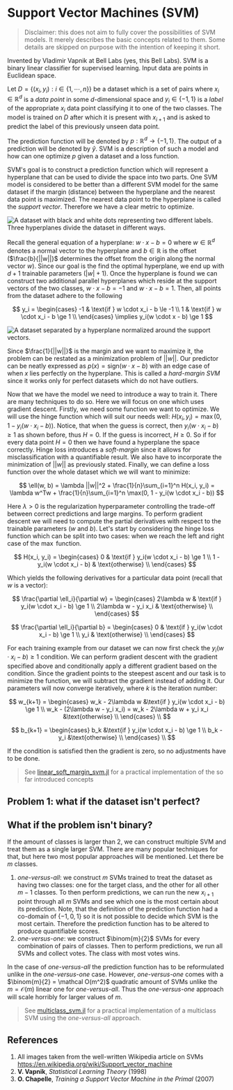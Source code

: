 # Support Vector Machines (SVM)

> Disclaimer: this does not aim to fully cover the possibilities of SVM models. It merely describes the basic concepts related to them. Some details are skipped on purpose with the intention of keeping it short.

Invented by Vladimir Vapnik at Bell Labs (yes, this Bell Labs). SVM is a binary linear classifier for supervised learning. Input data are points in Euclidean space.

Let $D = \{(x_i, y_i) : i \in \{1, \cdots, n\}\}$ be a dataset which is a set of pairs where $x_i \in \mathbb R^d$ is a _data point_ in some $d$-dimensional space and $y_i \in \{-1, 1\}$ is a _label_ of the appropriate $x_i$ data point classifying it to one of the two classes. The model is trained on $D$ after which it is present with $x_{i+1}$ and is asked to predict the label of this previously unseen data point.

The prediction function will be denoted by $p: \mathbb R^d \to \{-1, 1\}$. The output of a prediction will be denoted by $\hat y$. SVM is a description of such a model and how can one optimize $p$ given a dataset and a loss function.

SVM's goal is to construct a prediction function which will represent a hyperplane that can be used to divide the space into two parts. One SVM model is considered to be better than a different SVM model for the same dataset if the margin (distance) between the hyperplane and the nearest data point is maximized. The nearest data point to the hyperplane is called the _support vector_. Therefore we have a clear metric to optimize.

![A dataset with black and white dots representing two different labels. Three hyperplanes divide the dataset in different ways.](https://upload.wikimedia.org/wikipedia/commons/thumb/b/b5/Svm_separating_hyperplanes_%28SVG%29.svg/1920px-Svm_separating_hyperplanes_%28SVG%29.svg.png)

Recall the general equation of a hyperplane: $w \cdot x - b = 0$ where $w \in \mathbb R^d$ denotes a normal vector to the hyperplane and $b \in \mathbb R$ is the offset ($\frac{b}{||w||}$ determines the offset from the origin along the normal vector $w$). Since our goal is the find the optimal hyperplane, we end up with $d+1$ trainable parameters ($|w| + 1$). Once the hyperplane is found we can construct two additional parallel hyperplanes which reside at the support vectors of the two classes, $w \cdot x - b = -1$ and $w \cdot x - b = 1$. Then, all points from the dataset adhere to the following

$$
y_i = \begin{cases}
	-1 & \text{if } w \cdot x_i - b \le -1 \\
	1 & \text{if } w \cdot x_i - b \ge 1 \\
\end{cases} \implies y_i(w \cdot x - b) \ge 1
$$

![A dataset separated by a hyperplane normalized around the support vectors.](https://upload.wikimedia.org/wikipedia/commons/thumb/7/72/SVM_margin.png/1920px-SVM_margin.png)

Since $\frac{1}{||w||}$ is the margin and we want to maximize it, the problem can be restated as a minimization problem of $||w||$. Our predictor can be neatly expressed as $p(x) = \text{sign}(w \cdot x - b)$ with an edge case of when $x$ lies perfectly on the hyperplane. This is called a _hard-margin SVM_ since it works only for perfect datasets which do not have outliers.

Now that we have the model we need to introduce a way to train it. There are many techniques to do so. Here we will focus on one which uses gradient descent. Firstly, we need some function we want to optimize. We will use the hinge function which will suit our needs well: $H(x_i, y_i) = \max(0, 1 - y_i(w \cdot x_i - b))$. Notice, that when the guess is correct, then $y_i(w \cdot x_i - b) \ge 1$ as shown before, thus $H = 0$. If the guess is incorrect, $H \ge 0$. So if for every data point $H = 0$ then we have found a hyperplane the space correctly. Hinge loss introduces a _soft-margin_ since it allows for misclassification with a quantifiable result. We also have to incorporate the minimization of $||w||$ as previously stated. Finally, we can define a loss function over the whole dataset which we will want to minimize:

$$
\ell(w, b) = \lambda ||w||^2 +  \frac{1}{n}\sum_{i=1}^n H(x_i, y_i) = \lambda w^Tw + \frac{1}{n}\sum_{i=1}^n \max(0, 1 - y_i(w \cdot x_i - b))
$$

Here $\lambda > 0$ is the regularization hyperparameter controlling the trade-off between correct predictions and large margins. To perform gradient descent we will need to compute the partial derivatives with respect to the trainable parameters ($w$ and $b$). Let's start by considering the hinge loss function which can be split into two cases: when we reach the left and right case of the $\max$ function.

$$
H(x_i, y_i) = \begin{cases}
	0 & \text{if } y_i(w \cdot x_i - b) \ge 1 \\
	1 - y_i(w \cdot x_i - b) & \text{otherwise} \\
\end{cases}
$$

Which yields the following derivatives for a particular data point (recall that $w$ is a vector):

$$
\frac{\partial \ell_i}{\partial w} = \begin{cases}
	2\lambda w & \text{if } y_i(w \cdot x_i - b) \ge 1 \\
	2\lambda w - y_i x_i & \text{otherwise} \\
\end{cases}
$$

$$
\frac{\partial \ell_i}{\partial b} = \begin{cases}
	0 & \text{if } y_i(w \cdot x_i - b) \ge 1 \\
	y_i & \text{otherwise} \\
\end{cases}
$$

For each training example from our dataset we can now first check the $y_i(w \cdot x_i - b) \ge 1$ condition. We can perform gradient descent with the gradient specified above and conditionally apply a different gradient based on the condition. Since the gradient points to the steepest ascent and our task is to minimize the function, we will subtract the gradient instead of adding it. Our parameters will now converge iteratively, where $k$ is the iteration number:

$$
w_{k+1} = \begin{cases}
	w_k - 2\lambda w &\text{if } y_i(w \cdot x_i - b) \ge 1 \\
	w_k - (2\lambda w - y_i x_i) = w_k - 2\lambda w + y_i x_i &\text{otherwise} \\
\end{cases} \\
$$

$$
b_{k+1} = \begin{cases}
	b_k &\text{if } y_i(w \cdot x_i - b) \ge 1 \\
	b_k - y_i &\text{otherwise} \\
\end{cases} \\
$$

If the condition is satisfied then the gradient is zero, so no adjustments have to be done.

> See [linear_soft_margin_svm.jl](linear_soft_margin_svm.jl) for a practical implementation of the so far introduced concepts

## Problem 1: what if the dataset isn't perfect?

## What if the problem isn't binary?

If the amount of classes is larger than 2, we can construct multiple SVM and treat them as a single larger SVM. There are many popular techniques for that, but here two most popular approaches will be mentioned. Let there be $m$ classes.

1. _one-versus-all_: we construct $m$ SVMs trained to treat the dataset as having two classes: one for the target class, and the other for all other $m-1$ classes. To then perform predictions, we can run the new $x_{i+1}$ point through all $m$ SVMs and see which one is the most certain about its prediction. Note, that the definition of the prediction function had a co-domain of $\{-1, 0, 1\}$ so it is not possible to decide which SVM is the most certain. Therefore the prediction function has to be altered to produce quantifiable scores.
2. _one-versus-one_: we construct $\binom{m}{2}$ SVMs for every combination of pairs of classes. Then to perform predictions, we run all SVMs and collect votes. The class with most votes wins.

In the case of _one-versus-all_ the prediction function has to be reformulated unlike in the _one-versus-one_ case. However, _one-versus-one_ comes with a $\binom{m}{2} = \mathcal O(m^2)$ quadratic amount of SVMs unlike the $m = \mathcal O(m)$ linear one for _one-versus-all_. Thus the _one-versus-one_ approach will scale horribly for larger values of $m$.

> See [multiclass_svm.jl](multiclass_svm.jl) for a practical implementation of a multiclass SVM using the _one-versus-all_ approach.

## References

1. All images taken from the well-written Wikipedia article on SVMs <https://en.wikipedia.org/wiki/Support_vector_machine>
2. **V. Vapnik**, _Statistical Learning Theory_ (1998)
3. **O. Chapelle**, _Training a Support Vector Machine in the Primal_ (2007)
